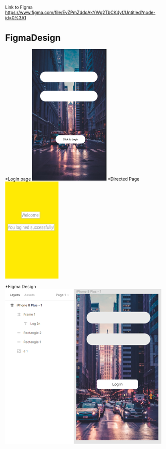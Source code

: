 Link to Figma https://www.figma.com/file/EvZPmZddoAkYWg2TbCK4yf/Untitled?node-id=0%3A1
# FigmaDesign

*Login page
![mainLogin.png](https://github.com/advancepro/FigmaDesign/blob/master/mainLogin.PNG)
*Directed Page
![nextpage.png](https://github.com/advancepro/FigmaDesign/blob/master/nextpage.PNG)

*Figma Design
![figma(2).png](https://github.com/advancepro/FigmaDesign/blob/master/figma%20(2).PNG)

